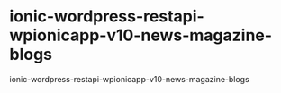 # ionic-wordpress-restapi-wpionicapp-v10-news-magazine-blogs
 ionic-wordpress-restapi-wpionicapp-v10-news-magazine-blogs
